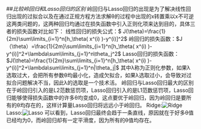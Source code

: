 ##*比较岭回归和Lasso回归的区别*
岭回归与Lasso回归的出现是为了解决线性回归出现的过拟合以及在通过正规方程方法求解θ的过程中出现的x转置乘以x不可逆这两类问题的，这两种回归均通过在损失函数中引入正则化项来达到目的，具体三者的损失函数对比如下： 
线性回归的损失公式：$ J(\theta)=\frac{1}{2m}\sum\limits_{i=1}^n[h_\theta( x^(i) )-y^(i)]^2$
岭回归的损失函数：$J（\theta）=\frac{1}{2m}\sum\limits_{i=1}^n[h_\theta( x^(i) )-y^(i)]^2+\lambda\sum\limits_{j=1}^n\theta_j^2$
Lasso回归的损失函数：$J(\theta)=\frac{1}{2m}\sum\limits_{i=1}^n[h_\theta( x^(i) )-y^(i)]^2+\lambda\sum\limits_{j=1}^n|\theta_j|$
其中λ称为正则化参数，如果λ选取过大，会把所有参数θ均最小化，造成欠拟合，如果λ选取过小，会导致对过拟合问题解决不当，因此λ的选取是一个技术活。 
岭回归与Lasso回归最大的区别在于岭回归引入的是L2范数惩罚项，Lasso回归引入的是L1范数惩罚项，Lasso回归能够使得损失函数中的许多θ均变成0，这点要优于岭回归，因为岭回归是要所有的θ均存在的，这样计算量Lasso回归将远远小于岭回归。 
Ridge:![Ridge](https://img-blog.csdn.net/20170815211707575?watermark/2/text/aHR0cDovL2Jsb2cuY3Nkbi5uZXQvaHp3MTk5MjAzMjk=/font/5a6L5L2T/fontsize/400/fill/I0JBQkFCMA==/dissolve/70/gravity/SouthEast)
Lasso:![Lasso](https://img-blog.csdn.net/20170815212210169?watermark/2/text/aHR0cDovL2Jsb2cuY3Nkbi5uZXQvaHp3MTk5MjAzMjk=/font/5a6L5L2T/fontsize/400/fill/I0JBQkFCMA==/dissolve/70/gravity/SouthEast)
可以看到，Lasso回归最终会趋于一条直线，原因就在于好多θ值已经均为0，而岭回归却有一定平滑度，因为所有的θ值均存在。